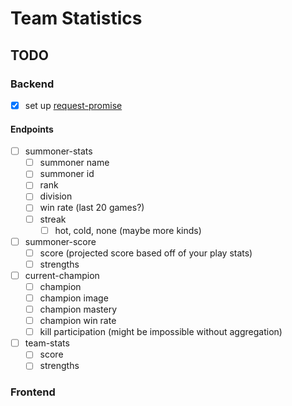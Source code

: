 # Team Statistics

## TODO
### Backend
- [x] set up [request-promise](https://github.com/request/request-promise)
#### Endpoints
- [ ] summoner-stats
    - [ ] summoner name
    - [ ] summoner id
    - [ ] rank
    - [ ] division
    - [ ] win rate (last 20 games?)
    - [ ] streak
        - [ ] hot, cold, none (maybe more kinds)
- [ ] summoner-score
    - [ ] score (projected score based off of your play stats)
    - [ ] strengths 
- [ ] current-champion
    - [ ] champion
    - [ ] champion image
    - [ ] champion mastery
    - [ ] champion win rate
    - [ ] kill participation (might be impossible without aggregation)
- [ ] team-stats
    - [ ] score
    - [ ] strengths

### Frontend
